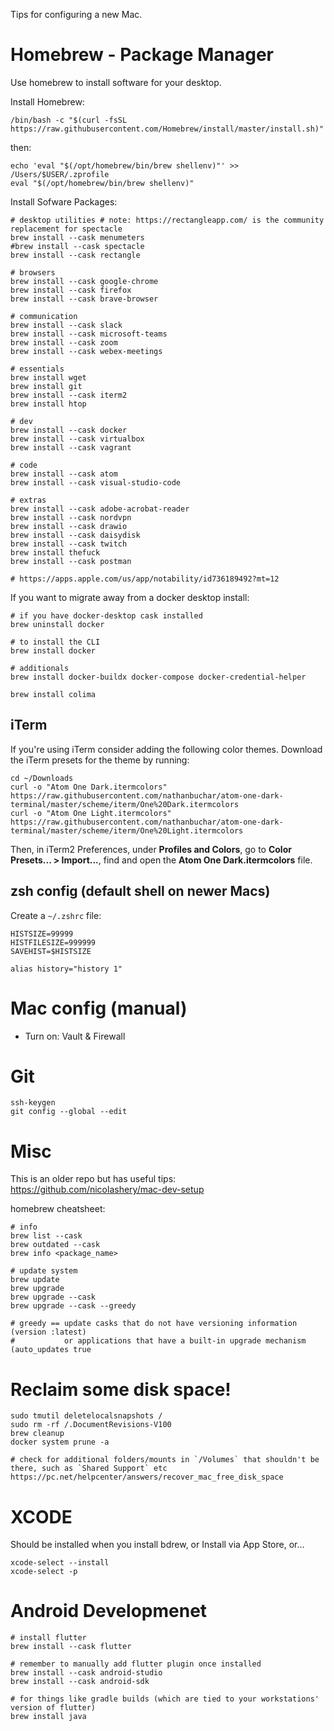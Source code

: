 Tips for configuring a new Mac.

# Homebrew - Package Manager

Use homebrew to install software for your desktop.

Install Homebrew:

`/bin/bash -c "$(curl -fsSL https://raw.githubusercontent.com/Homebrew/install/master/install.sh)"`

then:

```
echo 'eval "$(/opt/homebrew/bin/brew shellenv)"' >> /Users/$USER/.zprofile
eval "$(/opt/homebrew/bin/brew shellenv)"
```

Install Sofware Packages:

```
# desktop utilities # note: https://rectangleapp.com/ is the community replacement for spectacle
brew install --cask menumeters
#brew install --cask spectacle
brew install --cask rectangle

# browsers
brew install --cask google-chrome
brew install --cask firefox
brew install --cask brave-browser

# communication
brew install --cask slack
brew install --cask microsoft-teams
brew install --cask zoom
brew install --cask webex-meetings

# essentials
brew install wget
brew install git
brew install --cask iterm2
brew install htop

# dev
brew install --cask docker
brew install --cask virtualbox
brew install --cask vagrant

# code
brew install --cask atom
brew install --cask visual-studio-code

# extras
brew install --cask adobe-acrobat-reader
brew install --cask nordvpn
brew install --cask drawio
brew install --cask daisydisk
brew install --cask twitch
brew install thefuck
brew install --cask postman

# https://apps.apple.com/us/app/notability/id736189492?mt=12
```

If you want to migrate away from a docker desktop install:

```
# if you have docker-desktop cask installed
brew uninstall docker

# to install the CLI
brew install docker 

# additionals
brew install docker-buildx docker-compose docker-credential-helper

brew install colima
```


## iTerm

If you're using iTerm consider adding the following color themes. Download the iTerm presets for the theme by running:

```
cd ~/Downloads
curl -o "Atom One Dark.itermcolors" https://raw.githubusercontent.com/nathanbuchar/atom-one-dark-terminal/master/scheme/iterm/One%20Dark.itermcolors
curl -o "Atom One Light.itermcolors" https://raw.githubusercontent.com/nathanbuchar/atom-one-dark-terminal/master/scheme/iterm/One%20Light.itermcolors
```

Then, in iTerm2 Preferences, under **Profiles and Colors**, go to **Color Presets... > Import...**, find and open the **Atom One Dark.itermcolors** file.

## zsh config (default shell on newer Macs)

Create a `~/.zshrc` file:

```
HISTSIZE=99999
HISTFILESIZE=999999
SAVEHIST=$HISTSIZE

alias history="history 1"
```

# Mac config (manual)

- Turn on: Vault & Firewall

# Git

```
ssh-keygen
git config --global --edit
```

# Misc

This is an older repo but has useful tips: https://github.com/nicolashery/mac-dev-setup

homebrew cheatsheet:

```
# info
brew list --cask
brew outdated --cask
brew info <package_name>

# update system
brew update
brew upgrade
brew upgrade --cask
brew upgrade --cask --greedy

# greedy == update casks that do not have versioning information (version :latest) 
#           or applications that have a built-in upgrade mechanism (auto_updates true
```


# Reclaim some disk space!


```
sudo tmutil deletelocalsnapshots /
sudo rm -rf /.DocumentRevisions-V100
brew cleanup
docker system prune -a

# check for additional folders/mounts in `/Volumes` that shouldn't be there, such as `Shared Support` etc https://pc.net/helpcenter/answers/recover_mac_free_disk_space

```

# XCODE

Should be installed when you install bdrew, or Install via App Store, or...

```
xcode-select --install
xcode-select -p
```

# Android Developmenet

```
# install flutter
brew install --cask flutter

# remember to manually add flutter plugin once installed
brew install --cask android-studio
brew install --cask android-sdk

# for things like gradle builds (which are tied to your workstations' version of flutter)
brew install java
```
